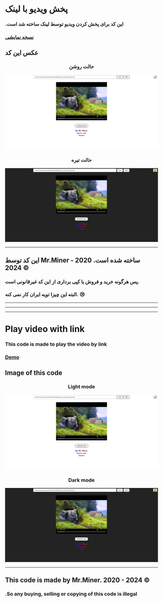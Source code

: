 # پخش ویدیو با لینک

###  .این کد برای پخش کردن ویدیو توسط لینک ساخته شد است

<h3><a href="http://miner-site.rf.gd/pc/Video-Viewer/index.html">نسخه نمایشی</a></h3>

## عکس این کد 

<h3 align="center">حالت روشن</h2>
<img src="img/Day.PNG" alt="day">

<h3 align="center">حالت تیره</h3>
<img src="img/Night.PNG" alt="night">

---

<h2>این کد توسط Mr.Miner ساخته شده است. 2020 - 2024 ©</h2>
<h3>پس هرگونه خرید و فروش یا کپی برداری از این کد غیرقانونی است.</h3>
<h3>البته این چیزا تویه ایران کار نمی کنه. 😢</h3>


---
---
---

# Play video with link

### This code is made to play the video by link

<h3><a href="http://miner-site.rf.gd/pc/Video-Viewer/index.html">Demo</a></h3>

## Image of this code 

<h3 align="center">Light mode</h2>
<img src="img/Day.PNG" alt="day">

<h3 align="center">Dark mode</h3>
<img src="img/Night.PNG" alt="night">

---
<h2>This code is made by Mr.Miner. 2020 - 2024 ©</h2>
<h3>.So any buying, selling or copying of this code is illegal</h3>
